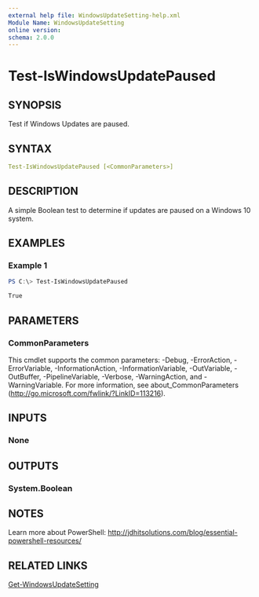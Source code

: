 ```yaml
---
external help file: WindowsUpdateSetting-help.xml
Module Name: WindowsUpdateSetting
online version:
schema: 2.0.0
---
```


# Test-IsWindowsUpdatePaused

## SYNOPSIS

Test if Windows Updates are paused.

## SYNTAX

```yaml
Test-IsWindowsUpdatePaused [<CommonParameters>]
```

## DESCRIPTION

A simple Boolean test to determine if updates are paused on a Windows 10 system.

## EXAMPLES

### Example 1

```powershell
PS C:\> Test-IsWindowsUpdatePaused

True
```

## PARAMETERS

### CommonParameters

This cmdlet supports the common parameters: -Debug, -ErrorAction, -ErrorVariable, -InformationAction, -InformationVariable, -OutVariable, -OutBuffer, -PipelineVariable, -Verbose, -WarningAction, and -WarningVariable. For more information, see about_CommonParameters (http://go.microsoft.com/fwlink/?LinkID=113216).

## INPUTS

### None

## OUTPUTS

### System.Boolean

## NOTES

Learn more about PowerShell: http://jdhitsolutions.com/blog/essential-powershell-resources/

## RELATED LINKS

[Get-WindowsUpdateSetting]()
